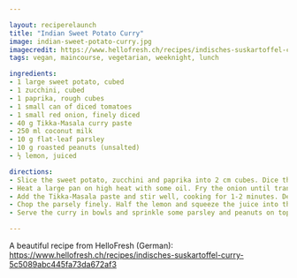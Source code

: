 ```yaml
---

layout: reciperelaunch
title: "Indian Sweet Potato Curry"
image: indian-sweet-potato-curry.jpg
imagecredit: https://www.hellofresh.ch/recipes/indisches-suskartoffel-curry-5c5089abc445fa73da672af3
tags: vegan, maincourse, vegetarian, weeknight, lunch

ingredients:
- 1 large sweet potato, cubed
- 1 zucchini, cubed
- 1 paprika, rough cubes
- 1 small can of diced tomatoes
- 1 small red onion, finely diced
- 40 g Tikka-Masala curry paste
- 250 ml coconut milk
- 10 g flat-leaf parsley
- 10 g roasted peanuts (unsalted)
- ½ lemon, juiced

directions:
- Slice the sweet potato, zucchini and paprika into 2 cm cubes. Dice the onion finely.
- Heat a large pan on high heat with some oil. Fry the onion until translucent. Add the sweet potato and cook for 2-3 minutes. Then add the zucchini and paprika and cook for another 2-3 minutes.
- Add the Tikka-Masala paste and stir well, cooking for 1-2 minutes. Deglaze the vegetables by adding the tomatoes and coconut milk and reduce the heat slightly. Cover and cook for 10-15 minutes. Season with salt and pepper.
- Chop the parsely finely. Half the lemon and squeeze the juice into the curry.
- Serve the curry in bowls and sprinkle some parsley and peanuts on top.

---
```


A beautiful recipe from HelloFresh (German): https://www.hellofresh.ch/recipes/indisches-suskartoffel-curry-5c5089abc445fa73da672af3 